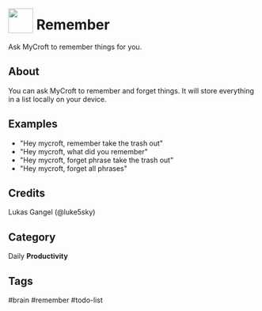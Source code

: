 # <img src='https://raw.githack.com/FortAwesome/Font-Awesome/master/svgs/solid/brain.svg' card_color='#F3B090' width='50' height='50' style='vertical-align:bottom'/> Remember
Ask MyCroft to remember things for you.

## About 
You can ask MyCroft to remember and forget things.
It will store everything in a list locally on your device.

## Examples 
* "Hey mycroft, remember take the trash out"
* "Hey mycroft, what did you remember"
* "Hey mycroft, forget phrase take the trash out"
* "Hey mycroft, forget all phrases"

## Credits 
Lukas Gangel (@luke5sky)



## Category
Daily
**Productivity**

## Tags
#brain
#remember
#todo-list
